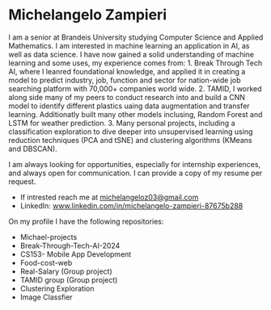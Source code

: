 # Michelangelo Zampieri

I am a senior at Brandeis University studying Computer Science and Applied Mathematics. 
I am interested in machine learning an application in AI, as well as data science. 
I have now gained a solid understanding of machine learning and some uses, my experience comes from:
    1. Break Through Tech AI, where I leanred foundational knowledge, and applied it in creating a model to predict industry, job, function and sector for nation-wide job searching platform with 70,000+ companies world wide.
    2. TAMID, I worked along side many of my peers to conduct research into and build a CNN model to identify different plastics uaing data augmentation and transfer learning. Additionatly built many other models inclusing, Random Forest and LSTM for weather prediction. 
    3. Many personal projects, including a classification exploration to dive deeper into unsupervised learning using reduction techniques (PCA and tSNE) and clustering algorithms (KMeans and DBSCAN). 
    
I am always looking for opportunities, especially for internship experiences, and always open for communication. I can provide a copy of my resume per request. 

- If intrested reach me at michelangeloz03@gmail.com 
- LinkedIn: www.linkedin.com/in/michelangelo-zampieri-87675b288

On my profile I have the following repositories: 

- Michael-projects
- Break-Through-Tech-AI-2024
- CS153- Mobile App Development
- Food-cost-web
- Real-Salary (Group project)
- TAMID group (Group project)
- Clustering Exploration
- Image Classfier 




